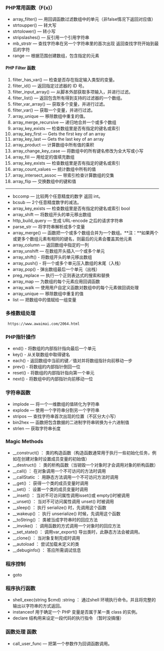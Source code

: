 ### PHP常用函数（F(x)） ###

- array_filter()  — 用回调函数过滤数组中的单元（非false情况下返回对应值）
- strtoupper()	— 转大写
- strtolower() — 转小写
- stripslashes() — 反引用一个引用字符串
- mb_strstr — 查找字符串在另一个字符串里的首次出现 返回查找字符开始到最后的字符
- range — 根据范围创建数组，包含指定的元素


#### PHP Filter 函数 ####

1. filter_has_var() — 检查是否存在指定输入类型的变量。
2. filter_id()	— 返回指定过滤器的 ID 号。
3. filter_input_array()  — 从脚本外部获取多项输入，并进行过滤。
4. filter_list() — 	返回包含所有得到支持的过滤器的一个数组。
5. filter_var_array() — 获取多个变量，并进行过滤。
6. filter_var() — 获取一个变量，并进行过滤。
7. array_unique — 移除数组中重复的值。
8. array_merge_recursive — 递归地合并一个或多个数组
9. array_key_exists — 检查数组里是否有指定的键名或索引
10. array_key_first — Gets the first key of an array
11. array_key_last — Gets the last key of an array
12. array_product — 计算数组中所有值的乘积
13. array_change_key_case — 将数组中的所有键名修改为全大写或小写
14. array_fill — 用给定的值填充数组
15. array_key_exists — 检查数组里是否有指定的键名或索引
16. array_count_values — 统计数组中所有的值
17. array_intersect_assoc — 带索引检查计算数组的交集
18. array_flip — 交换数组中的键和值
----------

- bccomp — 比较两个任意精度的数字 返回 int。
- bcsub — 2个任意精度数字的减法。
- array_key_exists — 检查数组里是否有指定的键名或索引 bool
- array_shift — 将数组开头的单元移出数组
- http_build_query — 生成 URL-encode 之后的请求字符串
- parse_str — 将字符串解析成多个变量
- array_merge() — 函数把一个或多个数组合并为一个数组。**注：**如果两个或更多个数组元素有相同的键名，则最后的元素会覆盖其他元素
- array_column — 返回数组中指定的一列
- array_unshift — 在数组开头插入一个或多个单元
- array_shift() - 将数组开头的单元移出数组
- array_push() - 将一个或多个单元压入数组的末尾（入栈）
- array_pop() - 弹出数组最后一个单元（出栈）
- preg_replace — 执行一个正则表达式的搜索和替换
- array_map — 为数组的每个元素应用回调函数
- array_walk — 使用用户自定义函数对数组中的每个元素做回调处理
- array_unique — 移除数组中重复的值
- list — 把数组中的值赋给一组变量

### 多维数组处理  ###
     https://www.awaimai.com/2064.html 

### PHP指针操作 ###
- end() - 将数组的内部指针指向最后一个单元
- key() - 从关联数组中取得键名
- each() - 返回数组中当前的键／值对并将数组指针向前移动一步
- prev() - 将数组的内部指针倒回一位
- reset() - 将数组的内部指针指向第一个单元
- next() - 将数组中的内部指针向前移动一位

### 字符串函数 ###

- implode — 将一个一维数组的值转化为字符串
- explode — 使用一个字符串分割另一个字符串
- stripos — 查找字符串首次出现的位置（不区分大小写）
- bin2hex — 函数把包含数据的二进制字符串转换为十六进制值
- strlen — 获取字符串长度


### Magic Methods ###

- __construct() ： 类的构造函数（构造函数通常用于执行一些初始化任务，例如在创建对象时设置成员变量的初始值）
- __destruct() ： 类的析构函数（当销毁一个对象时才会调用对象的析构函数）
- __call() ： 在对象调用一个不可访问的方法时调用
- __callStatic ： 用静态方法调用一个不可访问方法时调用
- __get() ： 获得一个类的成员变量时调用
- __set() ： 设置一个类的成员变量时调用
- __inset() ： 当对不可访问属性调用isset()或 empty()时被调用
- __unset() ： 当对不可访问属性调用 unset() 时被调用
- __sleep() ： 执行 serialize() 时，先调用这个函数
- __wakeup() ： 执行 unserialize() 时候，先调用这个函数
- __toString()  ： 类被当成字符串时的回应方法
- __invoke() ： 调用函数的方式调用一个对象时的回应方法
- __set_state() ： 调用var_export() 导出类时，此静态方法会被调用。
- __clone() ： 当对象复制完成时调用
- __autoload ： 尝试加载未定义的类
- __debuginfo() ： 答应所需调试信息

### 程序控制 ###

- goto

### 程序执行函数 ###

- shell_exec(string $cmd) :string ： 通过shell 环境执行命令。并且将完整的输出以字符串的方式返回。
- instanceof 用于确定一个 PHP 变量是否属于某一类 class 的实例。
- declare 结构用来设定一段代码的执行指令 （暂时没搞懂）


### 函数处理 函数 ###

- call_user_func — 把第一个参数作为回调函数调用。